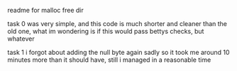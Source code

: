 readme for malloc free dir

task 0 was very simple, and this code is much shorter and cleaner than the old one, what im wondering is if this would pass bettys checks, but whatever

task 1 i forgot about adding the null byte again sadly so it took me around 10 minutes more than it should have, still i managed in a reasonable time
